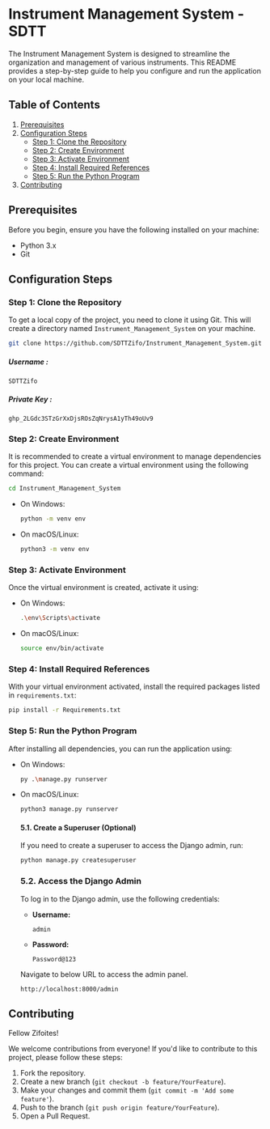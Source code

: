 # Instrument Management System - SDTT

The Instrument Management System is designed to streamline the organization and management of various instruments. This README provides a step-by-step guide to help you configure and run the application on your local machine.

## Table of Contents

1. [Prerequisites](#prerequisites)
2. [Configuration Steps](#configuration-steps)
   - [Step 1: Clone the Repository](#step-1-clone-the-repository)
   - [Step 2: Create Environment](#step-2-create-environment)
   - [Step 3: Activate Environment](#step-3-activate-environment)
   - [Step 4: Install Required References](#step-4-install-required-references)
   - [Step 5: Run the Python Program](#step-5-run-the-python-program)
3. [Contributing](#contributing)

## Prerequisites

Before you begin, ensure you have the following installed on your machine:
- Python 3.x
- Git

## Configuration Steps

### Step 1: Clone the Repository

To get a local copy of the project, you need to clone it using Git. This will create a directory named `Instrument_Management_System` on your machine.

```bash
git clone https://github.com/SDTTZifo/Instrument_Management_System.git
```
##### Username :
```text
SDTTZifo 
```
##### Private Key :
```text
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
```

### Step 2: Create Environment

It is recommended to create a virtual environment to manage dependencies for this project. You can create a virtual environment using the following command:
```bash
cd Instrument_Management_System
```

- On Windows:
  ```bash
  python -m venv env
  
- On macOS/Linux:
  ```bash
  python3 -m venv env
  ```

### Step 3: Activate Environment

Once the virtual environment is created, activate it using:

- On Windows:
  ```bash
  .\env\Scripts\activate
  
- On macOS/Linux:
  ```bash
  source env/bin/activate
  ```

### Step 4: Install Required References

With your virtual environment activated, install the required packages listed in `requirements.txt`:

```bash
pip install -r Requirements.txt
```

### Step 5: Run the Python Program

After installing all dependencies, you can run the application using:

- On Windows:
  ```bash
  py .\manage.py runserver
  
- On macOS/Linux:
  ```bash
  python3 manage.py runserver
  ```
   #### 5.1. Create a Superuser (Optional)
   
   If you need to create a superuser to access the Django admin, run:
   
   ```bash
   python manage.py createsuperuser
   ```
   ### 5.2. Access the Django Admin

   To log in to the Django admin, use the following credentials:
   
   - **Username:**
     
      ```text
      admin
      ```
   - **Password:**
     
       ```text
       Password@123
       ```
   
  Navigate to below URL to access the admin panel.
  
  ```url
  http://localhost:8000/admin
  ```

## Contributing

Fellow Zifoites! 

We welcome contributions from everyone! If you'd like to contribute to this project, please follow these steps:

1. Fork the repository.
2. Create a new branch (`git checkout -b feature/YourFeature`).
3. Make your changes and commit them (`git commit -m 'Add some feature'`).
4. Push to the branch (`git push origin feature/YourFeature`).
5. Open a Pull Request.
